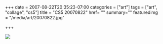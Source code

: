 +++
date = 2007-08-22T20:35:23-07:00
categories = ["art"]
tags = ["art", "collage", "cs5"]
title = "CS5 20070822"
href= ""
summary=""
featuredimg = "/media/art/20070822.jpg"

+++

<img src="/media/art/20070822.jpg" />
